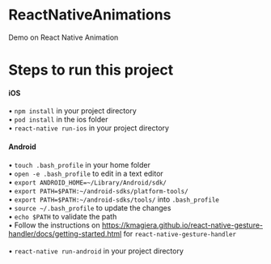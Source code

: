 # ReactNativeAnimations
Demo on React Native Animation


# Steps to run this project

<h4> iOS </h4>

• `npm install` in your project directory </br>
• `pod install` in the ios folder </br>
• `react-native run-ios` in your project directory


<h4> Android </h4>

• `touch .bash_profile` in your home folder </br>
• `open -e .bash_profile` to edit in a text editor </br>
• `export ANDROID_HOME=~/Library/Android/sdk/` </br>
• `export PATH=$PATH:~/android-sdks/platform-tools/` </br>
• `export PATH=$PATH:~/android-sdks/tools/` into `.bash_profile` </br>
• `source ~/.bash_profile` to update the changes </br>
• `echo $PATH` to validate the path </br>
• Follow the instructions on https://kmagiera.github.io/react-native-gesture-handler/docs/getting-started.html for `react-native-gesture-handler` </br>  
• `react-native run-android` in your project directory
